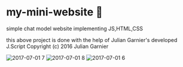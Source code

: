 # my-mini-website 👋
simple chat model website implementing JS,HTML,CSS

this above project is done with the help of Julian Garnier's developed  J.Script
Copyright (c) 2016 Julian Garnier

![2017-07-01 7](https://user-images.githubusercontent.com/26691915/27764538-a34ba434-5eb9-11e7-83ad-b123f14ba603.png)
![2017-07-01 8](https://user-images.githubusercontent.com/26691915/27764539-ab3f2df0-5eb9-11e7-98ed-5b56954c83b3.png)
![2017-07-01 6](https://user-images.githubusercontent.com/26691915/27764540-afc835b0-5eb9-11e7-94a9-4c2ebff0d246.png)


